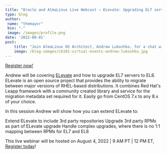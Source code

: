 ```yaml
---
title: "Oracle and AlmaLinux Live Webcast – ELevate: Upgrading EL7 servers to EL8 for ISVs and DevOps"
type: blog
author: 
 name: "themayor"
 bio: "-"
 image: /images/profile.png
date: '2022-08-01'
post:
    title: "Join AlmaLinux OS Architect, Andrew Lukoshko, for a chat with Oracle Developers about ELevating your distro, coming up August 4."
    image: /blog-images/cb101-virtual-events-andrew-lukoshko.jpg
---
```


[Register now!](https://go.oracle.com/LP=128968?elqCampaignId=354247)

Andrew will be covering [ELevate](/elevate) and how to upgrade EL7 servers to EL8. ELevate is an open source project that provides the ability to migrate between major versions of RHEL-based distributions. It combines Red Hat's Leapp framework with a community created library and service for the migration metadata set required for it. Easily go from CentOS 7.x to any 8.x of your choice.

In this session Andrew will show how you can extend ELevate to:

Extend ELevate to include 3rd party repositories Upgrade 3rd party RPMs as part of ELevate upgrade Handle complex upgrades, where there is no 1:1 mapping between RPMs for EL7 and EL8

This live webinar will be hosted on August 4, 2022 | 9 AM PT | 12 PM ET, [Register today](https://go.oracle.com/LP=128968?elqCampaignId=354247)!